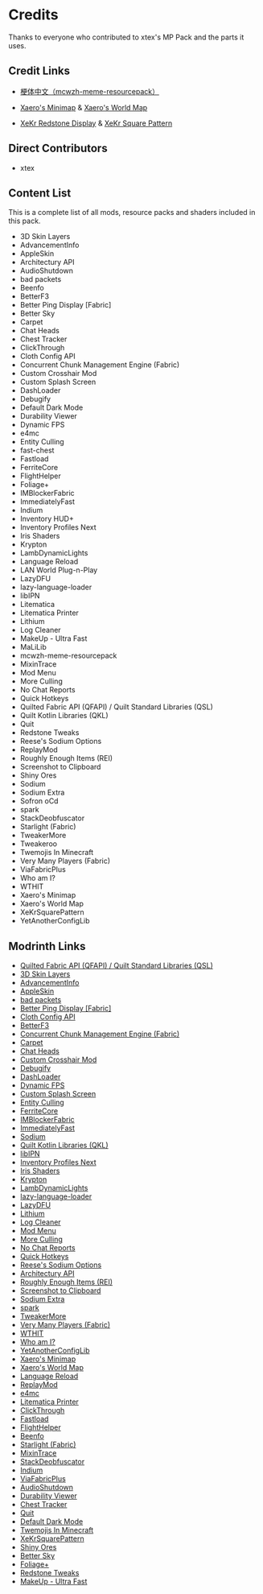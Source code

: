# Credits

Thanks to everyone who contributed to xtex's MP Pack and the parts it uses.

## Credit Links

- [梗体中文（mcwzh-meme-resourcepack）](https://meme.teahouse.team/)

- [Xaero's Minimap](https://modrinth.com/mod/xaeros-minimap) & [Xaero's World Map](https://modrinth.com/mod/xaeros-world-map)

- [XeKr Redstone Display](https://modrinth.com/resourcepack/xk-redstone-display) & [XeKr Square Pattern](https://modrinth.com/resourcepack/xekrsquarepattern)

## Direct Contributors

<!--BEGIN CONTRIBUTORS LIST-->

- xtex

<!--END CONTRIBUTORS LIST-->

## Content List

This is a complete list of all mods, resource packs and shaders included in this pack.

<!--BEGIN MOD LIST-->

- 3D Skin Layers
- AdvancementInfo
- AppleSkin
- Architectury API
- AudioShutdown
- bad packets
- Beenfo
- BetterF3
- Better Ping Display [Fabric]
- Better Sky
- Carpet
- Chat Heads
- Chest Tracker
- ClickThrough
- Cloth Config API
- Concurrent Chunk Management Engine (Fabric)
- Custom Crosshair Mod
- Custom Splash Screen
- DashLoader
- Debugify
- Default Dark Mode
- Durability Viewer
- Dynamic FPS
- e4mc
- Entity Culling
- fast-chest
- Fastload
- FerriteCore
- FlightHelper
- Foliage+
- IMBlockerFabric
- ImmediatelyFast
- Indium
- Inventory HUD+
- Inventory Profiles Next
- Iris Shaders
- Krypton
- LambDynamicLights
- Language Reload
- LAN World Plug-n-Play
- LazyDFU
- lazy-language-loader
- libIPN
- Litematica
- Litematica Printer
- Lithium
- Log Cleaner
- MakeUp - Ultra Fast
- MaLiLib
- mcwzh-meme-resourcepack
- MixinTrace
- Mod Menu
- More Culling
- No Chat Reports
- Quick Hotkeys
- Quilted Fabric API (QFAPI) / Quilt Standard Libraries (QSL)
- Quilt Kotlin Libraries (QKL)
- Quit
- Redstone Tweaks
- Reese's Sodium Options
- ReplayMod
- Roughly Enough Items (REI)
- Screenshot to Clipboard
- Shiny Ores
- Sodium
- Sodium Extra
- Sofron oCd
- spark
- StackDeobfuscator
- Starlight (Fabric)
- TweakerMore
- Tweakeroo
- Twemojis In Minecraft
- Very Many Players (Fabric)
- ViaFabricPlus
- Who am I?
- WTHIT
- Xaero's Minimap
- Xaero's World Map
- XeKrSquarePattern
- YetAnotherConfigLib

<!--END MOD LIST-->

## Modrinth Links

<!--BEGIN MR LINKS LIST-->

- [Quilted Fabric API (QFAPI) / Quilt Standard Libraries (QSL)](https://modrinth.com/mod/qvIfYCYJ)
- [3D Skin Layers](https://modrinth.com/mod/zV5r3pPn)
- [AdvancementInfo](https://modrinth.com/mod/G1epq3jN)
- [AppleSkin](https://modrinth.com/mod/EsAfCjCV)
- [bad packets](https://modrinth.com/mod/ftdbN0KK)
- [Better Ping Display [Fabric]](https://modrinth.com/mod/MS1ZMyR7)
- [Cloth Config API](https://modrinth.com/mod/9s6osm5g)
- [BetterF3](https://modrinth.com/mod/8shC1gFX)
- [Concurrent Chunk Management Engine (Fabric)](https://modrinth.com/mod/VSNURh3q)
- [Carpet](https://modrinth.com/mod/TQTTVgYE)
- [Chat Heads](https://modrinth.com/mod/Wb5oqrBJ)
- [Custom Crosshair Mod](https://modrinth.com/mod/o1tyE5vJ)
- [Debugify](https://modrinth.com/mod/QwxR6Gcd)
- [DashLoader](https://modrinth.com/mod/ZfQ3kTvR)
- [Dynamic FPS](https://modrinth.com/mod/LQ3K71Q1)
- [Custom Splash Screen](https://modrinth.com/mod/BwFQLeCh)
- [Entity Culling](https://modrinth.com/mod/NNAgCjsB)
- [FerriteCore](https://modrinth.com/mod/uXXizFIs)
- [IMBlockerFabric](https://modrinth.com/mod/752GQt04)
- [ImmediatelyFast](https://modrinth.com/mod/5ZwdcRci)
- [Sodium](https://modrinth.com/mod/AANobbMI)
- [Quilt Kotlin Libraries (QKL)](https://modrinth.com/mod/lwVhp9o5)
- [libIPN](https://modrinth.com/mod/onSQdWhM)
- [Inventory Profiles Next](https://modrinth.com/mod/O7RBXm3n)
- [Iris Shaders](https://modrinth.com/mod/YL57xq9U)
- [Krypton](https://modrinth.com/mod/fQEb0iXm)
- [LambDynamicLights](https://modrinth.com/mod/yBW8D80W)
- [lazy-language-loader](https://modrinth.com/mod/Nz0RSWrF)
- [LazyDFU](https://modrinth.com/mod/hvFnDODi)
- [Lithium](https://modrinth.com/mod/gvQqBUqZ)
- [Log Cleaner](https://modrinth.com/mod/hwRo6mwQ)
- [Mod Menu](https://modrinth.com/mod/mOgUt4GM)
- [More Culling](https://modrinth.com/mod/51shyZVL)
- [No Chat Reports](https://modrinth.com/mod/qQyHxfxd)
- [Quick Hotkeys](https://modrinth.com/mod/24LuV3ge)
- [Reese's Sodium Options](https://modrinth.com/mod/Bh37bMuy)
- [Architectury API](https://modrinth.com/mod/lhGA9TYQ)
- [Roughly Enough Items (REI)](https://modrinth.com/mod/nfn13YXA)
- [Screenshot to Clipboard](https://modrinth.com/mod/1KiJRrTg)
- [Sodium Extra](https://modrinth.com/mod/PtjYWJkn)
- [spark](https://modrinth.com/mod/l6YH9Als)
- [TweakerMore](https://modrinth.com/mod/GBeCx05I)
- [Very Many Players (Fabric)](https://modrinth.com/mod/wnEe9KBa)
- [WTHIT](https://modrinth.com/mod/6AQIaxuO)
- [Who am I?](https://modrinth.com/mod/CcxcmoLQ)
- [YetAnotherConfigLib](https://modrinth.com/mod/1eAoo2KR)
- [Xaero's Minimap](https://modrinth.com/mod/1bokaNcj)
- [Xaero's World Map](https://modrinth.com/mod/NcUtCpym)
- [Language Reload](https://modrinth.com/mod/uLbm7CG6)
- [ReplayMod](https://modrinth.com/mod/Nv2fQJo5)
- [e4mc](https://modrinth.com/mod/qANg5Jrr)
- [Litematica Printer](https://modrinth.com/mod/3llatzyE)
- [ClickThrough](https://modrinth.com/mod/Z5b0cAlD)
- [Fastload](https://modrinth.com/mod/kCpssoSb)
- [FlightHelper](https://modrinth.com/mod/1yyNJogn)
- [Beenfo](https://modrinth.com/mod/Bta0Pt47)
- [Starlight (Fabric)](https://modrinth.com/mod/H8CaAYZC)
- [MixinTrace](https://modrinth.com/mod/sGmHWmeL)
- [StackDeobfuscator](https://modrinth.com/mod/NusMqsjF)
- [Indium](https://modrinth.com/mod/Orvt0mRa)
- [ViaFabricPlus](https://modrinth.com/mod/rIC2XJV4)
- [AudioShutdown](https://modrinth.com/mod/cSJudN5h)
- [Durability Viewer](https://modrinth.com/mod/LTM1f0yY)
- [Chest Tracker](https://modrinth.com/mod/ni4SrKmq)
- [Quit](https://modrinth.com/mod/bcIar9jW)
- [Default Dark Mode](https://modrinth.com/mod/6SLU7tS5)
- [Twemojis In Minecraft](https://modrinth.com/mod/WdYcUVh8)
- [XeKrSquarePattern](https://modrinth.com/mod/rq4lDGdf)
- [Shiny Ores](https://modrinth.com/mod/oYrEfh82)
- [Better Sky](https://modrinth.com/mod/Zrixe2pD)
- [Foliage+](https://modrinth.com/mod/kXiPMJsD)
- [Redstone Tweaks](https://modrinth.com/mod/RvfAlf4Z)
- [MakeUp - Ultra Fast](https://modrinth.com/mod/izsIPI7a)

<!--END MR LINKS LIST-->
